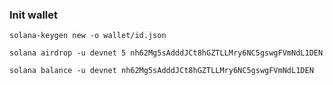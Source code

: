 ### Init wallet

```
solana-keygen new -o wallet/id.json
```

```
solana airdrop -u devnet 5 nh62Mg5sAdddJCt8hGZTLLMry6NC5gswgFVmNdL1DEN
```

```
solana balance -u devnet nh62Mg5sAdddJCt8hGZTLLMry6NC5gswgFVmNdL1DEN
```
